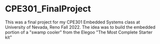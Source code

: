 # CPE301_FinalProject

This was a final project for my CPE301 Embedded Systems class at University of Nevada, Reno Fall 2022.
The idea was to build the embedded portion of a "swamp cooler" from the Elegoo "The Most Complete Starter kit"
